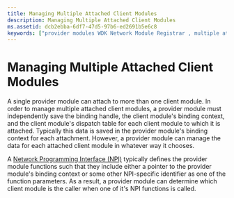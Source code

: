 ```yaml
---
title: Managing Multiple Attached Client Modules
description: Managing Multiple Attached Client Modules
ms.assetid: dcb2ebba-6df7-47d5-97b6-ed2691b5e6c8
keywords: ["provider modules WDK Network Module Registrar , multiple attached", "client modules WDK Network Module Registrar , multiple attached", "multiple attached network modules WDK Network Module Registrar"]
---
```


# Managing Multiple Attached Client Modules


A single provider module can attach to more than one client module. In order to manage multiple attached client modules, a provider module must independently save the binding handle, the client module's binding context, and the client module's dispatch table for each client module to which it is attached. Typically this data is saved in the provider module's binding context for each attachment. However, a provider module can manage the data for each attached client module in whatever way it chooses.

A [Network Programming Interface (NPI)](network-programming-interface.md) typically defines the provider module functions such that they include either a pointer to the provider module's binding context or some other NPI-specific identifier as one of the function parameters. As a result, a provider module can determine which client module is the caller when one of it's NPI functions is called.

 

 





